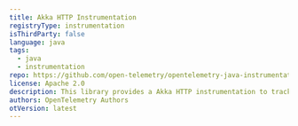 ```yaml
---
title: Akka HTTP Instrumentation
registryType: instrumentation
isThirdParty: false
language: java
tags:
  - java
  - instrumentation
repo: https://github.com/open-telemetry/opentelemetry-java-instrumentation/tree/main/instrumentation/akka/akka-http-10.0/javaagent
license: Apache 2.0
description: This library provides a Akka HTTP instrumentation to track requests through OpenTelemetry.
authors: OpenTelemetry Authors
otVersion: latest
---
```

